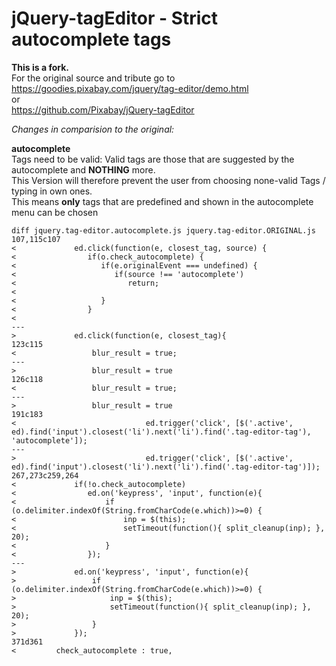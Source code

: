 jQuery-tagEditor - Strict autocomplete tags
============================================

**This is a fork.**<br />
For the original source and tribute go to<br />
https://goodies.pixabay.com/jquery/tag-editor/demo.html<br />
or<br />
https://github.com/Pixabay/jQuery-tagEditor<br />

_Changes in comparision to the original:_

**autocomplete**<br />
Tags need to be valid: Valid tags are those that are suggested by the autocomplete and **NOTHING** more.<br />
This Version will therefore prevent the user from choosing none-valid Tags / typing in own ones.<br />
This means **only** tags that are predefined and shown in the autocomplete menu can be chosen

```
diff jquery.tag-editor.autocomplete.js jquery.tag-editor.ORIGINAL.js
107,115c107
<             ed.click(function(e, closest_tag, source) {
<                if(o.check_autocomplete) {
<                   if(e.originalEvent === undefined) {  
<                      if(source !== 'autocomplete') 
<                         return;
<                      
<                   }
<                }
<                
---
>             ed.click(function(e, closest_tag){
123c115
<                 blur_result = true;
---
>                 blur_result = true
126c118
<                 blur_result = true;
---
>                 blur_result = true
191c183
<                             ed.trigger('click', [$('.active', ed).find('input').closest('li').next('li').find('.tag-editor-tag'), 'autocomplete']);
---
>                             ed.trigger('click', [$('.active', ed).find('input').closest('li').next('li').find('.tag-editor-tag')]);
267,273c259,264
<             if(!o.check_autocomplete)
<                ed.on('keypress', 'input', function(e){ 
<                    if (o.delimiter.indexOf(String.fromCharCode(e.which))>=0) {
<                        inp = $(this);
<                        setTimeout(function(){ split_cleanup(inp); }, 20);
<                    }
<                });
---
>             ed.on('keypress', 'input', function(e){
>                 if (o.delimiter.indexOf(String.fromCharCode(e.which))>=0) {
>                     inp = $(this);
>                     setTimeout(function(){ split_cleanup(inp); }, 20);
>                 }
>             });
371d361
<         check_autocomplete : true,

```
